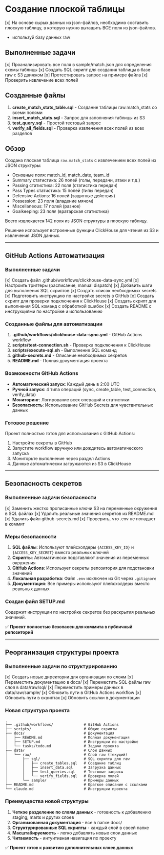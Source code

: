 
# Создание плоской таблицы

[x] На основе сырых данных из json-файлов, необходимо составить плоскую таблицу, в которую нужно вытащить ВСЕ поля из json-файлов.
  - используй базу данных raw

## Выполненные задачи

[x] Проанализировать все поля в sample/match.json для определения схемы таблицы
[x] Создать SQL скрипт для создания таблицы в базе raw с S3 движком
[x] Протестировать запрос на примере файла
[x] Проверить извлечение всех полей

## Созданные файлы

1. **create_match_stats_table.sql** - Создание таблицы raw.match_stats со всеми полями
2. **insert_match_stats.sql** - Запрос для заполнения таблицы из S3
3. **test_query.sql** - Простой тестовый запрос
4. **verify_all_fields.sql** - Проверка извлечения всех полей из всех разделов

## Обзор

Создана плоская таблица `raw.match_stats` с извлечением всех полей из JSON структуры:
- Основные поля: match_id, match_date, team_id
- Summary статистика: 26 полей (голы, передачи, атаки и т.д.)
- Passing статистика: 22 поля (статистика передач)
- Pass Types статистика: 15 полей (типы передач)
- Defensive Actions: 16 полей (защитные действия)
- Possession: 23 поля (владение мячом)
- Miscellaneous: 17 полей (разное)
- Goalkeeping: 23 поля (вратарская статистика)

Всего извлекается 142 поля из JSON структуры в плоскую таблицу.

Решение использует встроенные функции ClickHouse для чтения из S3 и извлечения JSON данных.

---

## GitHub Actions Автоматизация

### Выполненные задачи

[x] Создать файл .github/workflows/clickhouse-data-sync.yml
[x] Настроить триггеры (расписание, manual dispatch)
[x] Добавить шаги для выполнения SQL скриптов
[x] Создать список необходимых secrets
[x] Подготовить инструкцию по настройке secrets в GitHub
[x] Создать скрипт для проверки подключения к ClickHouse
[x] Создать скрипт для выполнения SQL команд с обработкой ошибок
[x] Создать README с инструкциями по настройке и использованию

### Созданные файлы для автоматизации

1. **.github/workflows/clickhouse-data-sync.yml** - GitHub Actions workflow
2. **scripts/test-connection.sh** - Проверка подключения к ClickHouse
3. **scripts/execute-sql.sh** - Выполнение SQL команд
4. **github-secrets.md** - Описание необходимых секретов
5. **README.md** - Полная документация проекта

### Возможности GitHub Actions

- **Автоматический запуск**: Каждый день в 2:00 UTC
- **Ручной запуск**: 4 типа операций (sync, create_table, test_connection, verify_data)
- **Мониторинг**: Логирование всех операций и статистики
- **Безопасность**: Использование GitHub Secrets для чувствительных данных

### Готовое решение

Проект полностью готов для использования с GitHub Actions:
1. Настройте секреты в GitHub
2. Запустите workflow вручную или дождитесь автоматического запуска
3. Мониторьте выполнение через раздел Actions
4. Данные автоматически загружаются из S3 в ClickHouse

---

## Безопасность секретов

### Выполненные задачи безопасности

[x] Заменить жестко прописанные ключи S3 на переменные окружения в SQL файлах
[x] Удалить реальные значения секретов из README.md
[x] Удалить файл github-secrets.md
[x] Проверить, что .env не попадает в коммит

### Меры безопасности

1. **SQL файлы**: Используют плейсхолдеры `{ACCESS_KEY_ID}` и `{ACCESS_KEY_SECRET}` вместо реальных ключей
2. **Скрипты**: Автоматически подставляют значения из переменных окружения
3. **GitHub Actions**: Использует секреты репозитория для подстановки значений
4. **Локальная разработка**: Файл `.env` исключен из Git через `.gitignore`
5. **Документация**: Все примеры используют плейсхолдеры вместо реальных данных

### Создан файл SETUP.md

Содержит инструкции по настройке секретов без раскрытия реальных значений.

✅ **Проект полностью безопасен для коммита в публичный репозиторий**

---

## Реорганизация структуры проекта

### Выполненные задачи по структурированию

[x] Создать новые директории для организации по слоям
[x] Переместить документацию в docs/
[x] Переместить SQL файлы raw слоя в data/raw/sql/
[x] Переместить примеры данных в data/raw/sample/
[x] Обновить пути в GitHub Actions workflow
[x] Обновить пути в скриптах
[x] Обновить ссылки в документации

### Новая структура проекта

```
.
├── .github/workflows/              # GitHub Actions
├── scripts/                        # Общие скрипты
├── docs/                           # Документация
│   ├── README.md                   # Полная документация
│   ├── SETUP.md                    # Инструкции по настройке
│   └── tasks/todo.md               # Задачи проекта
├── data/                           # Слои данных
│   └── raw/                        # Слой raw (текущий)
│       ├── sql/                    # SQL скрипты для raw
│       │   ├── create_tables.sql   # Создание таблиц
│       │   ├── insert_data.sql     # Загрузка данных
│       │   ├── test_queries.sql    # Тестовые запросы
│       │   └── verify_fields.sql   # Проверка полей
│       └── sample/                 # Примеры данных
├── README.md                       # Краткое описание с ссылками
└── claude.md                       # Инструкции проекта
```

### Преимущества новой структуры

1. **Четкое разделение по слоям данных** - готовность к добавлению staging, marts и других слоев
2. **Организованная документация** - все в папке docs/
3. **Структурированные SQL скрипты** - каждый слой в своей папке
4. **Масштабируемость** - легко добавлять новые слои данных
5. **Читаемость** - интуитивная навигация по проекту

✅ **Проект готов к развитию дополнительных слоев данных**